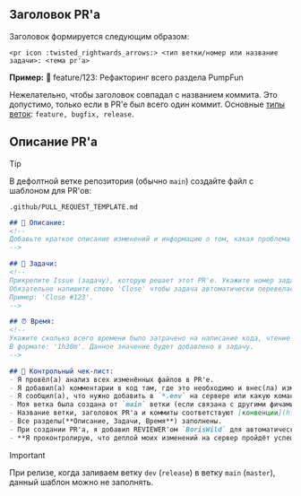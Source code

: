 ## Заголовок PR'a
Заголовок формируется следующим образом:
```
<pr icon :twisted_rightwards_arrows:> <тип ветки/номер или название задачи>: <тема pr'a>
```
**Пример:** 🔀 feature/123: Рефакторинг всего раздела PumpFun

Нежелательно, чтобы заголовок совпадал с названием коммита. Это допустимо, только если в PR'e был всего один коммит. Основные [типы веток](https://github.com/delaemit/Conventions/blob/main/git/branch-conv.md#2-temporary-branches-%D0%B2%D1%80%D0%B5%D0%BC%D0%B5%D0%BD%D0%BD%D1%8B%D0%B5-%D0%B2%D0%B5%D1%82%D0%BA%D0%B8): `feature, bugfix, release`.



## Описание PR'a

>[!TIP]
>В дефолтной ветке репозитория (обычно `main`) создайте файл с шаблоном для PR'ов:
```
.github/PULL_REQUEST_TEMPLATE.md
```

```md
## 📝 Описание:
<!--
Добавьте краткое описание изменений и информацию о том, какая проблема решена или какой функционал был добавлен.
-->

## 📂 Задачи: 
<!--
Прикрепите Issue (задачу), которую решает этот PR'e. Укажите номер задачи из GitHub Projects.
Обязательно напишите слово 'Close' чтобы задача автоматически перевелась в статус Done.
Пример: 'Close #123'.
-->

## ⏰ Время: 
<!--
Укажите сколько всего времени было затрачено на написание кода, чтение документации, тестирование и т.п.
В формате: '1h30m'. Данное значение будет добавлено в задачу.
-->

## 🥇 Контрольный чек-лист:
- Я провёл(а) анализ всех изменённых файлов в PR'e.
- Я добавил(а) комментарии в код там, где это необходимо и внес(ла) изменения в документацию (`readme.md`, `swagger` и т.п.).
- Я сообщил(а), что нужно добавить в `*.env` на сервере или какую команду запустить после деплоя.
- Моя ветка была создана от `main` ветки (если связана с другими фичами в разработке, то с `dev`).
- Название ветки, заголовок PR'a и коммиты соответствуют [конвенции](https://github.com/delaemit/Conventions).
- Все разделы(**Описание, Задачи, Время**) заполнены.
- При создании PR'a, я добавил REVIEWER'ом `BorisWild` для автоматического код ревью от Codex Open AI.
- **Я проконтролирую, что деплой моих изменений на сервер пройдёт успешно.**
```

>[!IMPORTANT]
>При релизе, когда заливаем ветку `dev` (`release`) в ветку `main` (`master`), данный шаблон можно не заполнять.



